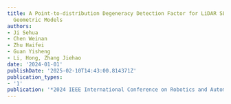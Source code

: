 ```yaml
---
title: A Point-to-distribution Degeneracy Detection Factor for LiDAR SLAM using Local
  Geometric Models
authors:
- Ji Sehua
- Chen Weinan
- Zhu Haifei
- Guan Yisheng
- Li, Hong, Zhang Jiehao
date: '2024-01-01'
publishDate: '2025-02-10T14:43:00.814371Z'
publication_types:
- '1'
publication: '*2024 IEEE International Conference on Robotics and Automation (ICRA)*'
---
```

